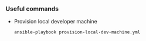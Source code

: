 ### Useful commands
* Provision local developer machine
    ```
    ansible-playbook provision-local-dev-machine.yml
    ```

